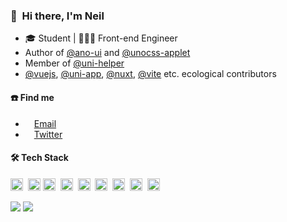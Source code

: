 <!-- <img src="https://readme-typing-svg.herokuapp.com/?font=Menlo&vCenter=true&lines=console.log(%27Hello+World!%27);Everything+happens+for+the+best."> -->

### 👋 &nbsp;Hi there, I'm Neil
- 🎓 Student | 🧑🏻‍💻 Front-end Engineer
- Author of [@ano-ui](https://github.com/ano-ui) and [@unocss-applet](https://github.com/unocss-applet)
- Member of [@uni-helper](https://github.com/uni-helper)
- [@vuejs](https://github.com/vuejs/core), [@uni-app](https://github.com/dcloudio/uni-app), [@nuxt](https://github.com/nuxt/nuxt), [@vite](https://github.com/vitejs/vite) etc. ecological contributors


#### ☎️ Find me

- <img height="10" src="https://api.iconify.design/fxemoji:email.svg">  [Email](mailto:zguolee@foxmail.com)
- <img height="10" src="https://api.iconify.design/logos:twitter.svg"> [Twitter](https://twitter.com/zguolee)

#### 🛠 Tech Stack

<code><img height="20" src="https://api.iconify.design/logos-vue.svg"></code>&nbsp;
<code><img height="20" src="https://api.iconify.design/logos-react.svg"></code>
<code><img height="20" src="https://api.iconify.design/logos-vitejs.svg"></code>&nbsp;
<code><img height="20" src="https://api.iconify.design/logos-nuxt-icon.svg"></code>&nbsp;
<code><img height="20" src="https://api.iconify.design/logos-vueuse.svg"></code>&nbsp;
<code><img height="20" src="https://api.iconify.design/logos-unocss.svg"></code>&nbsp;
<code><img height="20" src="https://api.iconify.design/logos-vitest.svg"></code>&nbsp;
<code><img height="20" src="https://api.iconify.design/logos-pnpm.svg"></code>&nbsp;
<code><img height="20" src="https://api.iconify.design/logos-nodejs-icon.svg"></code>

<p>
  <img src="https://cdn.jsdelivr.net/gh/zguolee/github-stats-transparent@output/generated/overview.svg">
  <img src="https://cdn.jsdelivr.net/gh/zguolee/github-stats-transparent@output/generated/languages.svg">
 </p>
